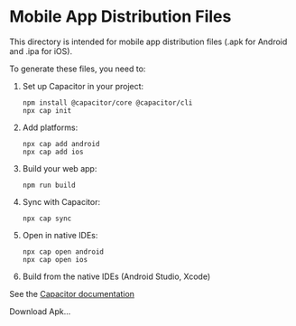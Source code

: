 
# Mobile App Distribution Files

This directory is intended for mobile app distribution files (.apk for Android and .ipa for iOS).

To generate these files, you need to:

1. Set up Capacitor in your project:
   ```
   npm install @capacitor/core @capacitor/cli
   npx cap init
   ```

2. Add platforms:
   ```
   npx cap add android
   npx cap add ios
   ```

3. Build your web app:
   ```
   npm run build
   ```

4. Sync with Capacitor:
   ```
   npx cap sync
   ```

5. Open in native IDEs:
   ```
   npx cap open android
   npx cap open ios
   ```

6. Build from the native IDEs (Android Studio, Xcode)

See the [Capacitor documentation](https://capacitorjs.com/docs) 

Download Apk...
